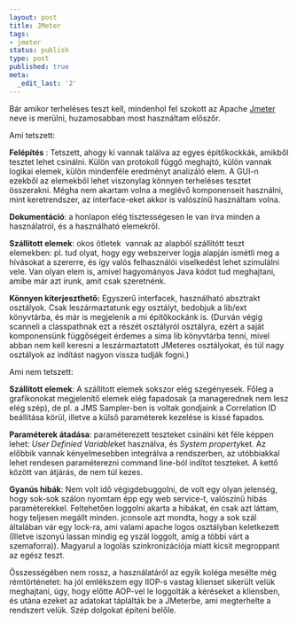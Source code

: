 ```yaml
---
layout: post
title: JMeter
tags:
- jmeter
status: publish
type: post
published: true
meta:
  _edit_last: '2'
---
```

Bár amikor terheléses teszt kell, mindenhol fel szokott az Apache <a href="http://jakarta.apache.org/jmeter/">Jmeter</a> neve is merülni, huzamosabban most használtam előszőr.

Ami tetszett:

**Felépítés** : Tetszett, ahogy ki vannak találva az egyes építőkockkák, amikből tesztet lehet csinálni. Külön van protokoll függő meghajtó, külön vannak logikai elemek, külön mindenféle eredményt analizáló elem. A GUI-n ezekből az elemekből lehet viszonylag könnyen terheléses tesztet összerakni. Mégha nem akartam volna a meglévő komponenseit használni, mint keretrendszer, az interface-eket akkor is valószínű használtam volna.

**Dokumentáció**: a honlapon elég tisztességesen le van írva minden a használatról, és a használható elemekről.

**Szállított elemek**: okos ötletek  vannak az alapból szállítótt teszt elemekben: pl. tud olyat, hogy egy webszerver logja alapján ismétli meg a hívásokat a szererre, és így valós felhasználói viselkedést lehet szimulálni vele. Van olyan elem is, amivel hagyományos Java kódot tud meghajtani, amibe már azt írunk, amit csak szeretnénk.

**Könnyen kiterjeszthető:** Egyszerű interfacek, használható absztrakt osztályok. Csak leszármaztatunk egy osztályt, bedobjuk a lib/ext könyvtárba, és már is megjelenik a mi építőkockánk is. (Durván végig scanneli a classpathnak ezt a részét osztályról osztályra, ezért a saját komponensünk függőségeit érdemes a sima lib könyvtárba tenni, mivel abban nem kell keresni a leszármaztatott JMeteres osztályokat, és túl nagy osztályok az indítást nagyon vissza tudják fogni.)

Ami nem tetszett:

**Szállított elemek**: A szállított elemek sokszor elég szegényesek. Főleg a grafikonokat megjelenítő elemek elég fapadosak (a managerednek nem lesz elég szép), de pl. a JMS Sampler-ben is voltak gondjaink a Correlation ID beállítása körül, illetve a külső paraméterek kezelése is kissé fapados.

**Paraméterek átadása**: paraméterezett teszteket csinálni két féle képpen lehet: <em>User Definied Variable</em>ket használva, és <em>System property</em>ket. Az előbbik vannak kényelmesebben integrálva a rendszerben, az utóbbiakkal lehet rendesen paraméterezni command line-ból indítot teszteket. A kettő között van átjárás, de nem túl kezes.

**Gyanús hibák**: Nem volt idő végigdebuggolni, de volt egy olyan jelenség, hogy sok-sok szálon nyomtam épp egy web service-t, valószínű hibás paraméterekkel. Feltehetően loggolni akarta a hibákat, én csak azt láttam, hogy teljesen megállt minden. jconsole azt mondta, hogy a sok szál általában vár egy lock-ra, ami valami apache logos osztályban keletkezett (Illetve iszonyú lassan mindig eg yszál loggolt, amíg a többi várt a szemaforra)). Magyarul a logolás szinkronizációja miatt kicsit megroppant az egész teszt.

Összességében nem rossz, a használatáról az egyik koléga mesélte még rémtörténetet: ha jól emlékszem egy IIOP-s vastag klienset sikerült velük meghajtani, úgy, hogy előtte AOP-vel le loggolták a kéréseket a kliensben, és utána ezeket az adatokat táplálták be a JMeterbe, ami megterhelte a rendszert velük. Szép dolgokat építeni belőle.
